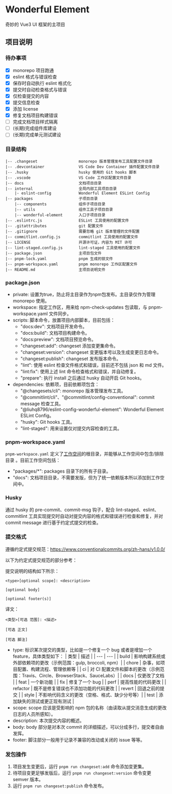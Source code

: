 # Wonderful Element

奇妙的 Vue3 UI 框架的主项目

## 项目说明

### 待办事项

- [x] monorepo 项目跑通
- [x] eslint 格式与错误检查
- [x] 保存时自动执行 eslint 格式化
- [x] 提交时自动检查格式与错误
- [x] 仅检查提交的内容
- [x] 提交信息检查
- [x] 添加 license
- [x] 修复文档项目构建错误
- [ ] 完成文档项目样式隔离
- [ ] (长期)完成组件库建设
- [ ] (长期)完成单元测试建设

### 目录结构

```
|-- .changeset                  monorepo 版本管理发布工具配置文件目录
|-- .devcontainer               VS Code Dev Container 插件配置文件目录
|-- .husky                      husky 使用的 Git hooks 脚本
|-- .vscode                     VS Code 工作区配置文件目录
|-- docs                        文档项目目录
|-- internal                    全局内部工具项目目录
    |- eslint-config            Wonderful Element ESLint Config
|-- packages                    子项目目录
    |-- components              组件子项目目录
    |-- utils                   组件工具子项目目录
    |-- wonderful-element       入口子项目目录
|-- .eslintrc.js                ESLint 工具使用的配置文件
|-- .gitattributes              git 配置文件
|-- .gitignore                  需要忽略 git 版本管理的文件配置
|-- commitlint.config.js        commitlint 工具使用的配置文件
|-- LICENSE                     开源许可证，内容为 MIT 许可
|-- lint-staged.config.js       lint-staged 工具使用的配置文件
|-- package.json                主项目包文件
|-- pnpm-lock.yaml              pnpm 生成的锁文件
|-- pnpm-workspace.yaml         pnpm monorepo 工作区配置文件
|-- README.md                   主项目说明文件
```

### package.json

- private: 设置为true，防止将主目录作为npm包发布。主目录仅作为管理 monorepo 使用。
- workspace: 指定工作区，用来给 npm-check-updates 包读取，与 pnpm-workspace.yaml 文件同步。
- scripts: 脚本命令，放置项目内部脚本，目前包括：
  - "docs:dev": 文档项目开发命令。
  - "docs:build": 文档项目构建命令。
  - "docs:preview": 文档项目预览命令。
  - "changeset:add": changeset 添加变更集命令。
  - "changeset:version": changeset 变更版本号以及生成变更日志命令。
  - "changeset:publish": changeset 发布版本命令。
  - "lint": 使用 eslint 检查文件格式和错误，目前还不包括 json 和 md 文件。
  - "lint:fix": 使用上述 lint 命令检查格式和错误，并自动修复。
  - "prepare": 执行 install 之后通过 husky 自动开启 Git hooks。
- dependencies: 依赖项，目前依赖项包含：
  - "@changesets/cli": monorepo 版本管理发布工具。
  - "@commitlint/cli"、"@commitlint/config-conventional": commit message 检查工具。
  - "@liuhq8796/eslint-config-wonderful-element": Wonderful Element ESLint Config。
  - "husky": Git hooks 工具。
  - "lint-staged": 用来设置仅对提交内容检查的工具。
### pnpm-workspace.yaml

`pnpm-workspace.yaml` 定义了[工作空间](https://pnpm.io/zh/workspaces)的根目录，并能够从工作空间中包含/排除目录 。目前工作空间包括：

 - "packages/*": packages 目录下的所有子目录。
 - "docs": 文档项目目录，不需要发版，但为了统一依赖版本所以添加到工作空间中。

### Husky

通过 husky 的 pre-commit、commit-msg 钩子，配合 lint-staged、eslint、commitlint 工具实现提交时自动对提交内容的格式和错误进行检查和修复，并对 commit message 进行基于约定式提交的检查。

### 提交格式

遵循约定式提交规范：https://www.conventionalcommits.org/zh-hans/v1.0.0/

以下为约定式提交规范的部分参考：

提交说明的结构如下所示：

```
<type>[optional scope]: <description>

[optional body]

[optional footer(s)]
```

译文：

```
<类型>[可选 范围]: <描述>

[可选 正文]

[可选 脚注]
```

- type: 标识某次提交的类型，比如是一个修复一个 bug 或者是增加一个 feature，具体类型如下：
  | 类型 | 描述 |
  | --- | --- |
  | build | 影响构建系统或外部依赖项的更改（示例范围：gulp, broccoli, npm）|
  | chore | 杂事，如项目配置、构建流程、管理依赖等 |
  | ci | 对 CI 配置文件和脚本的更改（示例范围：Travis、Circle、BrowserStack、SauceLabs）|
  | docs | 仅更改了文档 |
  | feat | 一个新功能 |
  | fix | 修复了一个 bug |
  | perf | 提高性能的代码更改 |
  | refactor | 既不是修复错误也不添加功能的代码更改 |
  | revert | 回退之前的提交 |
  | style | 不影响代码含义的更改（空格、格式、缺少分号等）|
  | test | 添加缺失的测试或更正现有测试 |
- scope: scope 应该是受影响的 npm 包的名称（由读取从提交消息生成的更改日志的人员所感知）。
- description: 本次提交内容的概述。
- body: body 部分是对本次 commit 的详细描述，可以分成多行，提交者自由发挥。
- footer: 脚注部分一般用于记录不兼容的改动或关闭的 issue 等等。

### 发包操作

1. 项目发生变更后，运行 `pnpm run changeset:add` 命令添加变更集。
2. 待项目变更足够发版后，运行 `pnpm run changeset:version` 命令变更 semver 版本。
3. 运行 `pnpm run changeset:publish` 命令发布。
